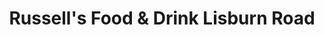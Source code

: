 ---
title: "Russell's Food & Drink Lisburn Road"
url: /belfast/russells-food-and-drink-lisburn-road/
shop: supermarket
---